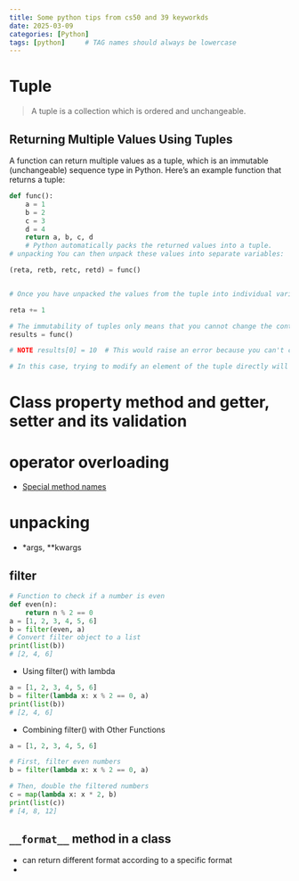 ```yaml
---
title: Some python tips from cs50 and 39 keyworkds 
date: 2025-03-09
categories: [Python]
tags: [python]     # TAG names should always be lowercase
---
```


# Tuple
> A tuple is a collection which is ordered and unchangeable.

## Returning Multiple Values Using Tuples
A function can return multiple values as a tuple, which is an immutable (unchangeable) sequence type in Python. Here’s an example function that returns a tuple:
```py
def func():
    a = 1
    b = 2
    c = 3
    d = 4
    return a, b, c, d
    # Python automatically packs the returned values into a tuple. 
# unpacking You can then unpack these values into separate variables:

(reta, retb, retc, retd) = func()


# Once you have unpacked the values from the tuple into individual variables (reta, retb, retc, retd), these variables are independent of the tuple and behave like normal Python variables. You can modify them as you wish:

reta += 1

# The immutability of tuples only means that you cannot change the contents of the tuple itself after it has been created. For example, if you had kept the tuple intact:
results = func()

# NOTE results[0] = 10  # This would raise an error because you can't change elements of a tuple

# In this case, trying to modify an element of the tuple directly will raise a TypeError because tuples do not support item assignment.
```

# Class property method and getter, setter and its validation

# operator overloading

- [Special method names](https://docs.python.org/3/reference/datamodel.html)

# unpacking
- *args, **kwargs


## filter 

```py
# Function to check if a number is even
def even(n):
    return n % 2 == 0
a = [1, 2, 3, 4, 5, 6]
b = filter(even, a)
# Convert filter object to a list
print(list(b))  
# [2, 4, 6] 
```
- Using filter() with lambda
```py
a = [1, 2, 3, 4, 5, 6]
b = filter(lambda x: x % 2 == 0, a)
print(list(b))  
# [2, 4, 6]
```
- Combining filter() with Other Functions

```python
a = [1, 2, 3, 4, 5, 6]

# First, filter even numbers
b = filter(lambda x: x % 2 == 0, a)

# Then, double the filtered numbers
c = map(lambda x: x * 2, b)
print(list(c))  
# [4, 8, 12]
```


## `__format__` method in a class
- can return different format according to a specific format 
- 
